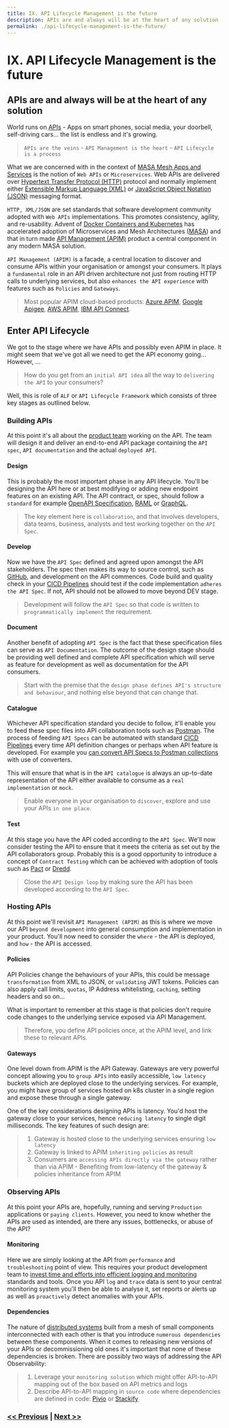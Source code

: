 ```yaml
---
title: IX. API Lifecycle Management is the future
description: APIs are and always will be at the heart of any solution
permalink: ./api-lifecycle-management-is-the-future/
---
```


# IX. API Lifecycle Management is the future

## APIs are and always will be at the heart of any solution

World runs on [APIs](https://en.wikipedia.org/wiki/API) - Apps on smart phones, social media, your doorbell, self-driving cars... the list is endless and it's growing.

> `APIs are the veins` - `API Management is the heart` - `API Lifecycle is a process`

What we are concerned with in the context of [MASA Mesh Apps and Services](/adopt-mesh-app-and-service-architecture) is the notion of `Web APIs` or `Microservices`. Web APIs are delivered over [Hypertext Transfer Protocol (HTTP)](https://en.wikipedia.org/wiki/Hypertext_Transfer_Protocol) protocol and normally implement either [Extensible Markup Language (XML)](https://en.wikipedia.org/wiki/XML) or [JavaScript Object Notation (JSON)](https://en.wikipedia.org/wiki/JSON) messaging format.

`HTTP, XML/JSON` are set standards that software development community adopted with `Web APIs` implementations. This promotes consistency, agility, and re-usability. Advent of [Docker Containers and Kubernetes](/docker-kubernetes-and-helm) has accelerated adoption of Microservices and Mesh Architectures ([MASA](/adopt-mesh-app-and-service-architecture)) and that in turn made [API Management (APIM)](https://en.wikipedia.org/wiki/API_management) product a central component in any modern MASA solution.

`API Management (APIM)` is a facade, a central location to discover and consume APIs within your organisation or amongst your consumers. It plays a `fundamental` role in an API driven architecture not just from routing HTTP calls to underlying services, but also `enhances the API experience` with features such as `Policies` and `Gateways`.

> Most popular APIM cloud-based products: [Azure APIM](https://azure.microsoft.com/en-gb/services/api-management/), [Google Apigee](https://cloud.google.com/apigee), [AWS APIM](https://aws.amazon.com/api-gateway/api-management/), [IBM API Connect](https://www.ibm.com/uk-en/cloud/api-connect).

## Enter API Lifecycle

We got to the stage where we have APIs and possibly even APIM in place. It might seem that we've got all we need to get the API economy going... However, ...

> How do you get from an `initial API idea` all the way to `delivering the API` to your consumers?

Well, this is role of `ALF` or `API Lifecycle Framework` which consists of three key stages as outlined below. 

### Building APIs

At this point it's all about the [product team](/embrace-product-oriented-delivery-model) working on the API. The team will design it and deliver an end-to-end API package containing the `API spec`, `API documentation` and the actual `deployed API`.

#### Design

This is probably the most important phase in any API lifecycle. You'll be designing the API here or at best modifying or adding new endpoint features on an existing API. The API contract, or spec, should follow a `standard` for example [OpenAPI Specification](https://swagger.io/specification/), [RAML](https://raml.org/) or [GraphQL](https://graphql.org/).

> The key element here is `collaboration`, and that involves developers, data teams, business, analysts and test working together on the `API Spec`.

#### Develop

Now we have the `API Spec` defined and agreed upon amongst the API stakeholders. The spec then makes its way to source control, such as [GitHub](https://github.com/), and development on the API commences. Code build and quality check in your [CICD Pipelines](/start-early-with-cicd-and-automation) should test if the code implementation `adheres the API Spec`. If not, API should not be allowed to move beyond DEV stage.

> Development will follow the `API Spec` so that code is written to `programmatically implement` the requirement.

#### Document

Another benefit of adopting `API Spec` is the fact that these specification files can serve as `API Documentation`. The outcome of the design stage should be providing well defined and complete API specification which will serve as feature for development as well as documentation for the API consumers.

> Start with the premise that the `design phase defines API's structure and behaviour`, and nothing else beyond that can change that.

#### Catalogue

Whichever API specification standard you decide to follow, it'll enable you to feed these spec files into API collaboration tools such as [Postman](https://www.postman.com/). The process of feeding `API Specs` can be automated with standard [CICD Pipelines](/start-early-with-cicd-and-automation) every time API definition changes or perhaps when API feature is developed. For example you [can convert API Specs to Postman collections](https://blog.postman.com/converting-openapi-specs-to-postman-collections/) with use of converters.

This will ensure that what is in the `API catalogue` is always an up-to-date representation of the API either available to consume as a `real implementation` or `mock`.

> Enable everyone in your organisation to `discover`, explore and use your APIs `in one place`.

#### Test

At this stage you have the API coded according to the `API Spec`. We'll now consider testing the API to ensure that it meets the criteria as set out by the API collaborators group. Probably this is a good opportunity to introduce a concept of `Contract Testing` which can be achieved with adoption of tools such as [Pact](https://docs.pact.io/) or [Dredd](https://dredd.org/en/latest/).

> Close the `API Design loop` by making sure the API has been developed according to the `API Spec`.

### Hosting APIs

At this point we'll revisit `API Management (APIM)` as this is where we move our API `beyond development` into general consumption and implementation in your product. You'll now need to consider the `where` - the API is deployed, and `how` - the API is accessed.

#### Policies

API Policies change the behaviours of your APIs, this could be message `transformation` from XML to JSON, or `validating` JWT tokens. Policies can also apply call limits, `quotas`, IP Address whitelisting, `caching`, setting headers and so on...

What is important to remember at this stage is that policies don't require code changes to the underlying service exposed via API Management.

> Therefore, you define API policies once, at the APIM level, and link these to relevant APIs.

#### Gateways

One level down from APIM is the API Gateway. Gateways are very powerful concept allowing you to `group APIs` into easily accessible, `low latency` buckets which are deployed close to the underlying services. For example, you might have group of services hosted on k8s cluster in a single region and expose these through a single gateway.

One of the key considerations designing APIs is latency. You'd host the gateway close to your services, hence `reducing latency` to single digit milliseconds. The key features of such design are:

> 1. Gateway is hosted close to the underlying services ensuring `low latency`
> 2. Gateway is linked to APIM `inheriting policies` as result
> 3. Consumers are `accessing APIs directly via the gateway` rather than via APIM
    - Benefiting from low-latency of the gateway & policies inheritance from APIM

### Observing APIs

At this point your APIs are, hopefully, running and serving `Production` applications or `paying clients`. However, you need to know whether the APIs are used as intended, are there any issues, bottlenecks, or abuse of the API?

#### Monitoring

Here we are simply looking at the API from `performance` and `troubleshooting` point of view. This requires your product development team to [invest time and efforts into efficient logging and monitoring](/invest-efforts-into-logging-and-monitoring) standards and tools. Once you API `log` and `trace` data is sent to your central monitoring system you'll then be able to analyse it, set reports or alerts up as well as `proactively` detect anomalies with your APIs.

#### Dependencies

The nature of [distributed systems](/adopt-mesh-app-and-service-architecture) built from a mesh of small components interconnected with each other is that you introduce `numerous dependencies` between these components. When it comes to releasing new versions of your APIs or decommissioning old ones it's important that none of these dependencies is broken. There are possibly two ways of addressing the API Observability:

> 1. Leverage your `monitoring solution` which might offer API-to-API mapping out of the box based on API metrics and logs
> 2. Describe API-to-API mapping in `source code` where dependencies are defined in code: [Pivio](http://pivio.io/) or [Stackify](https://stackify.com/application-dependency-mapping-performance/)

### [<< Previous](/design-container-ready-development) | [Next >>](/consider-platformops-for-delivering-software)